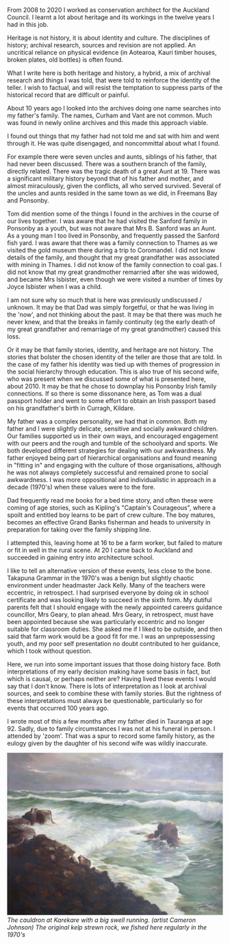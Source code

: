From 2008 to 2020 I worked as conservation architect for the Auckland Council.
I learnt a lot about heritage and its workings in the twelve years I had in this job. 

Heritage is not history, it is about identity and culture. The disciplines of history; archival research, sources and revision are not applied. An uncritical reliance on physical evidence (in Aotearoa, Kauri timber houses, broken plates, old bottles) is often found. 

What I write here is both heritage and history, a hybrid, a mix of archival research and things I was told, that were told to reinforce the identity of the teller. I wish to factual, and will resist the temptation to suppress parts of the historical record that are difficult or painful.

About 10 years ago I looked into the archives doing one name searches into my father's family. The names, Curham and Vant are not common. Much was found in newly online archives and this made this approach viable.  

I found out things that my father had not told me and sat with him and went through it. He was quite disengaged, and noncommittal about what I found. 

For example there were seven uncles and aunts, siblings of his father, that had never been discussed. There was a southern branch of the family, directly related. There was the tragic death of a great Aunt at 19. There was a significant military history beyond that of his father and mother, and almost miraculously, given the conflicts, all who served survived. Several of the uncles and aunts resided in the same town as we did, in Freemans Bay and Ponsonby.

Tom did mention some of the things I found in the archives in the course of our lives together. I was aware that he had visited the Sanford family in Ponsonby as a youth, but was not aware that Mrs B. Sanford was an Aunt. As a young man I too lived in Ponsonby, and frequently passed the Sanford fish yard. I was aware that there was a family connection to Thames as we visited the gold museum there during a trip to Coromandel. I did not know details of the family, and thought that my great grandfather was associated with mining in Thames. I did not know of the family connection to coal gas. I did not know that my great grandmother remarried after she was widowed, and became Mrs Isbister,  even though we were visited a number of times by Joyce Isbister when I was a child.

I am not sure why so much that is here was previously undiscussed / unknown. It may be that Dad was simply forgetful, or that he was living in the 'now', and not thinking about the past. It may be that there was much he never knew, and that the breaks in family continuity (eg the early death of my great grandfather  and remarriage of my great grandmother) caused this loss.

Or it may be that family stories, identity, and heritage are not history. The stories that bolster the chosen identity of the teller are those that are told. In the case of my father his identity was tied up with themes of progression in the social hierarchy through education. This is also true of his second wife, who was present when we discussed some of what is presented here, about 2010. It may be that he chose to downplay his Ponsonby Irish family connections. If so there is some dissonance here, as Tom was a dual passport holder and went to some effort to obtain an Irish passport based on his grandfather's birth in Curragh, Kildare.

My father was a complex personality, we had that in common. Both my father and I were slightly delicate, sensitive and socially awkward children. Our families supported us in their own ways, and encouraged engagement with our peers and the rough and tumble of the schoolyard and sports. We both developed different strategies for dealing with our awkwardness. My father enjoyed being part of hierarchical organisations and found meaning in "fitting in" and engaging with the culture of those organisations, although he was not always completely successful and remained prone to social awkwardness. I was more oppositional and individualistic in approach in a decade (1970's) when these values were to the fore. 
  
Dad frequently read me books for a bed time story, and often these were coming of age stories, such as Kipling's "Captain's Courageous", where a spoilt and entitled boy learns to be part of crew culture. The boy matures, becomes an effective Grand Banks fisherman and heads to university in preparation for taking over the family shipping line. 

I attempted this, leaving home at 16 to be a farm worker, but failed to mature or fit in well in the rural scene. At 20 I came back to Auckland and succeeded in gaining entry into architecture school.

I like to tell an alternative version of these events, less close to the bone. Takapuna Grammar in the 1970's was a benign but slightly chaotic environment under headmaster Jack Kelly. Many of the teachers were eccentric, in retrospect. I had surprised everyone by doing ok in school certificate and was looking likely to succeed in the sixth form. My dutiful parents felt that I should engage with the newly appointed careers guidance councillor, Mrs Geary, to plan ahead. Mrs Geary, in retrospect, must have been appointed because she was particularly eccentric and no longer suitable for classroom duties.  She asked me if I liked to be outside, and then said that farm work would be a good fit for me. I was an unprepossessing youth, and my poor self presentation no doubt contributed to her guidance, which I took without question.

Here, we run into some important issues that those doing history face. Both interpretations of my early decision making have some basis in fact, but which is causal, or perhaps neither are? Having lived these events I would say that I don't know. There is lots of interpretation as I look at archival sources, and seek to combine these with family stories. But the rightness of these interpretations must always be questionable, particularly so for events that occurred 100 years ago.

I wrote most of this a few months after my father died in Tauranga at age 92. Sadly, due to family circumstances I was not at his funeral in person. I attended by 'zoom'. That was a spur to record some family history, as the eulogy given by the daughter of his second wife was wildly inaccurate.

![](../assets/Father_and_son.webp)
*The cauldron at Karekare with a big swell running. (artist Cameron Johnson) The original kelp strewn rock, we fished here regularly in the 1970's*